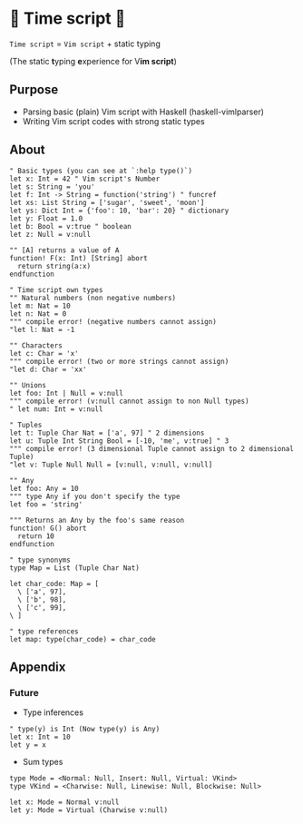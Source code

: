 # :diamond_shape_with_a_dot_inside: Time script :diamond_shape_with_a_dot_inside:

`Time script` = `Vim script` + static typing

(The static **t**yping **e**xperience for V**im script**)

## Purpose

- Parsing basic (plain) Vim script with Haskell (haskell-vimlparser)
- Writing Vim script codes with strong static types

## About

```vim
" Basic types (you can see at `:help type()`)
let x: Int = 42 " Vim script's Number
let s: String = 'you'
let f: Int -> String = function('string') " funcref
let xs: List String = ['sugar', 'sweet', 'moon']
let ys: Dict Int = {'foo': 10, 'bar': 20} " dictionary
let y: Float = 1.0
let b: Bool = v:true " boolean
let z: Null = v:null

"" [A] returns a value of A
function! F(x: Int) [String] abort
  return string(a:x)
endfunction

" Time script own types
"" Natural numbers (non negative numbers)
let m: Nat = 10
let n: Nat = 0
""" compile error! (negative numbers cannot assign)
"let l: Nat = -1

"" Characters
let c: Char = 'x'
""" compile error! (two or more strings cannot assign)
"let d: Char = 'xx'

"" Unions
let foo: Int | Null = v:null
""" compile error! (v:null cannot assign to non Null types)
" let num: Int = v:null

" Tuples
let t: Tuple Char Nat = ['a', 97] " 2 dimensions
let u: Tuple Int String Bool = [-10, 'me', v:true] " 3
""" compile error! (3 dimensional Tuple cannot assign to 2 dimensional Tuple)
"let v: Tuple Null Null = [v:null, v:null, v:null]

"" Any
let foo: Any = 10
""" type Any if you don't specify the type
let foo = 'string'

""" Returns an Any by the foo's same reason
function! G() abort
  return 10
endfunction

" type synonyms
type Map = List (Tuple Char Nat)

let char_code: Map = [
  \ ['a', 97],
  \ ['b', 98],
  \ ['c', 99],
\ ]

" type references
let map: type(char_code) = char_code
```

## Appendix
### Future

- Type inferences

```
" type(y) is Int (Now type(y) is Any)
let x: Int = 10
let y = x
```

- Sum types

```
type Mode = <Normal: Null, Insert: Null, Virtual: VKind>
type VKind = <Charwise: Null, Linewise: Null, Blockwise: Null>

let x: Mode = Normal v:null
let y: Mode = Virtual (Charwise v:null)
```
